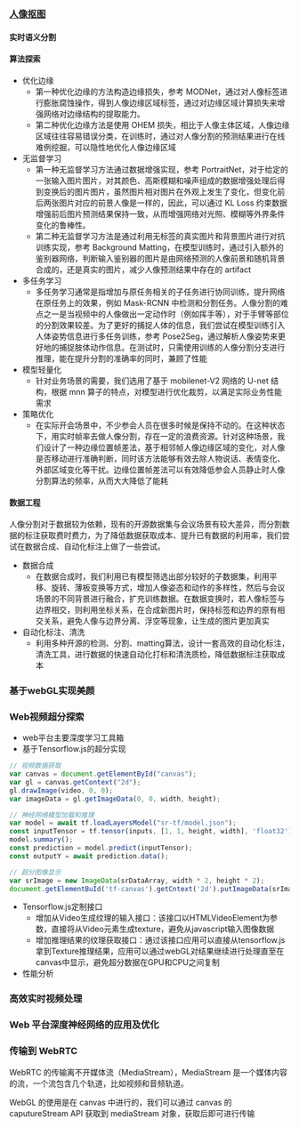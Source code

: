 
### [人像抠图](https://www.techug.com/post/how-are-various-backgrounds-realized-during-live-broadcasting-talk-about-the-technology-behind-the-virtual-background/)

#### 实时语义分割


#### 算法探索
- 优化边缘
  - 第一种优化边缘的方法构造边缘损失，参考 MODNet，通过对人像标签进行膨胀腐蚀操作，得到人像边缘区域标签，通过对边缘区域计算损失来增强网络对边缘结构的提取能力。
  - 第二种优化边缘方法是使用 OHEM 损失，相比于人像主体区域，人像边缘区域往往容易错误分类，在训练时，通过对人像分割的预测结果进行在线难例挖掘，可以隐性地优化人像边缘区域
- 无监督学习
  - 第一种无监督学习方法通过数据增强实现，参考 PortraitNet，对于给定的一张输入图片图片，对其颜色、高斯模糊和噪声组成的数据增强处理后得到变换后的图片图片，虽然图片相对图片在外观上发生了变化，但变化前后两张图片对应的前景人像是一样的，因此，可以通过 KL Loss 约束数据增强前后图片预测结果保持一致，从而增强网络对光照、模糊等外界条件变化的鲁棒性。
  - 第二种无监督学习方法是通过利用无标签的真实图片和背景图片进行对抗训练实现，参考 Background Matting，在模型训练时，通过引入额外的鉴别器网络，判断输入鉴别器的图片是由网络预测的人像前景和随机背景合成的，还是真实的图片，减少人像预测结果中存在的 artifact
- 多任务学习
  - 多任务学习通常是指增加与原任务相关的子任务进行协同训练，提升网络在原任务上的效果，例如 Mask-RCNN 中检测和分割任务。人像分割的难点之一是当视频中的人像做出一定动作时（例如挥手等），对于手臂等部位的分割效果较差。为了更好的捕捉人体的信息，我们尝试在模型训练引入人体姿势信息进行多任务训练，参考 Pose2Seg，通过解析人像姿势来更好地的捕捉肢体动作信息。在测试时，只需使用训练的人像分割分支进行推理，能在提升分割的准确率的同时，兼顾了性能
- 模型轻量化
  - 针对业务场景的需要，我们选用了基于 mobilenet-V2 网络的 U-net 结构，根据 mnn 算子的特点，对模型进行优化裁剪，以满足实际业务性能需求
- 策略优化
  - 在实际开会场景中，不少参会人员在很多时候是保持不动的。在这种状态下，用实时帧率去做人像分割，存在一定的浪费资源。针对这种场景，我们设计了一种边缘位置帧差法，基于相邻帧人像边缘区域的变化，对人像是否移动进行准确判断，同时该方法能够有效去除人物说话、表情变化、外部区域变化等干扰。边缘位置帧差法可以有效降低参会人员静止时人像分割算法的频率，从而大大降低了能耗
#### 数据工程
人像分割对于数据较为依赖，现有的开源数据集与会议场景有较大差异，而分割数据的标注获取费时费力，为了降低数据获取成本、提升已有数据的利用率，我们尝试在数据合成、自动化标注上做了一些尝试。
- 数据合成
  - 在数据合成时，我们利用已有模型筛选出部分较好的子数据集，利用平移、旋转、薄板变换等方式，增加人像姿态和动作的多样性，然后与会议场景的不同背景进行融合，扩充训练数据。在数据变换时，若人像标签与边界相交，则利用坐标关系，在合成新图片时，保持标签和边界的原有相交关系，避免人像与边界分离、浮空等现象，让生成的图片更加真实
- 自动化标注、清洗
  - 利用多种开源的检测、分割、matting算法，设计一套高效的自动化标注，清洗工具，进行数据的快速自动化打标和清洗质检，降低数据标注获取成本

### 基于webGL实现美颜
### Web视频超分探索
- web平台主要深度学习工具箱
- 基于Tensorflow.js的超分实现
```js
// 视频数据获取
var canvas = document.getElementById("canvas");
var gl = canvas.getContext("2d");
gl.drawImage(video, 0, 0);
var imageData = gl.getImageData(0, 0, width, height);
```
```js
// 神经网络模型加载和推理
var model = await tf.loadLayersModel("sr-tf/model.json");
const inputTensor = tf.tensor(inputs, [1, 1, height, width], 'float32');
model.summary();
const prediction = model.predict(inputTensor);
const outputY = await prediction.data();
```
```js
// 超分图像显示
var srImage = new ImageData(srDataArray, width * 2, height * 2);
document.getElementBuId('tf-canvas').getCntext('2d').putImageData(srImage, 0, 0);
```
- Tensorflow.js定制接口
  - 增加从Video生成纹理的输入接口：该接口以HTMLVideoElement为参数，直接将从Video元素生成texture，避免从javascript输入图像数据
  - 增加推理结果的纹理获取接口：通过该接口应用可以直接从tensorflow.js拿到Texture推理结果，应用可以通过webGL对结果继续进行处理直至在canvas中显示，避免超分数据在GPU和CPU之间复制
- 性能分析
### 高效实时视频处理
### Web 平台深度神经网络的应用及优化
### 传输到 WebRTC
WebRTC 的传输离不开媒体流（MediaStream），MediaStream 是一个媒体内容的流，一个流包含几个轨道，比如视频和音频轨道。

WebGL 的使用是在 canvas 中进行的，我们可以通过 canvas 的 caputureStream API 获取到 mediaStream 对象，获取后即可进行传输

